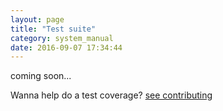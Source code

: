 ```yaml
---
layout: page
title: "Test suite"
category: system_manual
date: 2016-09-07 17:34:44
---
```




coming soon...

Wanna help do a test coverage? [see contributing]()